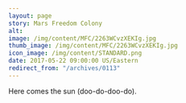 ```yaml
---
layout: page
story: Mars Freedom Colony
alt:
image: /img/content/MFC/2263WCvzXEKIg.jpg
thumb_image: /img/content/MFC/2263WCvzXEKIg.jpg
icon_image: /img/content/STANDARD.png
date: 2017-05-22 09:00:00 US/Eastern
redirect_from: "/archives/0113"
---
```

Here comes the sun (doo-do-doo-do).

